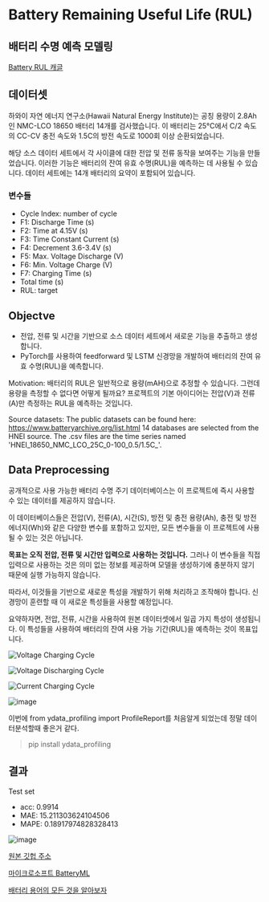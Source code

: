 # Battery Remaining Useful Life (RUL)
## 배터리 수명 예측 모델링 

[Battery RUL 캐글](https://www.kaggle.com/datasets/ignaciovinuales/battery-remaining-useful-life-rul/data)

## 데이터셋 

하와이 자연 에너지 연구소(Hawaii Natural Energy Institute)는 공칭 용량이 2.8Ah인 NMC-LCO 18650 배터리 14개를 검사했습니다. 이 배터리는 25°C에서 C/2 속도의 CC-CV 충전 속도와 1.5C의 방전 속도로 1000회 이상 순환되었습니다.

해당 소스 데이터 세트에서 각 사이클에 대한 전압 및 전류 동작을 보여주는 기능을 만들었습니다. 이러한 기능은 배터리의 잔여 유효 수명(RUL)을 예측하는 데 사용될 수 있습니다. 데이터 세트에는 14개 배터리의 요약이 포함되어 있습니다.

### 변수들 

- Cycle Index: number of cycle
- F1: Discharge Time (s)
- F2: Time at 4.15V (s)
- F3: Time Constant Current (s)
- F4: Decrement 3.6-3.4V (s)
- F5: Max. Voltage Discharge (V)
- F6: Min. Voltage Charge (V)
- F7: Charging Time (s)
- Total time (s)
- RUL: target


## Objectve

- 전압, 전류 및 시간을 기반으로 소스 데이터 세트에서 새로운 기능을 추출하고 생성합니다.
- PyTorch를 사용하여 feedforward 및 LSTM 신경망을 개발하여 배터리의 잔여 유효 수명(RUL)을 예측합니다.

Motivation: 배터리의 RUL은 일반적으로 용량(mAH)으로 추정할 수 있습니다. 그런데 용량을 측정할 수 없다면 어떻게 될까요? 프로젝트의 기본 아이디어는 전압(V)과 전류(A)만 측정하는 RUL을 예측하는 것입니다.

Source datasets: The public datasets can be found here: https://www.batteryarchive.org/list.html 14 databases are selected from the HNEI source. The .csv files are the time series named 'HNEI_18650_NMC_LCO_25C_0-100_0.5/1.5C_'.

## Data Preprocessing 

공개적으로 사용 가능한 배터리 수명 주기 데이터베이스는 이 프로젝트에 즉시 사용할 수 있는 데이터를 제공하지 않습니다. 

이 데이터베이스들은 전압(V), 전류(A), 시간(S), 방전 및 충전 용량(Ah), 충전 및 방전 에너지(Wh)와 같은 다양한 변수를 포함하고 있지만, 모든 변수들을 이 프로젝트에 사용될 수 있는 것은 아닙니다.

**목표는 오직 전압, 전류 및 시간만 입력으로 사용하는 것입니다.**
그러나 이 변수들을 직접 입력으로 사용하는 것은 의미 없는 정보를 제공하며 모델을 생성하기에 충분하지 않기 때문에 실행 가능하지 않습니다.

따라서, 이것들을 기반으로 새로운 특성을 개발하기 위해 처리하고 조작해야 합니다. 신경망이 훈련할 때 이 새로운 특성들을 사용할 예정입니다.

요약하자면, 전압, 전류, 시간을 사용하여 원본 데이터셋에서 일곱 가지 특성이 생성됩니다. 이 특성들을 사용하여 배터리의 잔여 사용 가능 기간(RUL)을 예측하는 것이 목표입니다.


![Voltage Charging Cycle](https://github.com/khw11044/Basic-RL-for-Process-Control/assets/51473705/6ad1d596-e10b-47c5-99da-7efdd17c3412)

![Voltage Discharging Cycle](https://github.com/khw11044/Basic-RL-for-Process-Control/assets/51473705/fbb396a7-5472-4f2c-a91c-447013b1f3b6)

![Current Charging Cycle](https://github.com/khw11044/Basic-RL-for-Process-Control/assets/51473705/7b05d1d4-0056-4256-b64b-fc803ec86692)


![image](https://github.com/DatrikIntelligence/Stacked-DCNN-RUL-PHM21/assets/51473705/5381c631-0737-4c9b-abde-8066a658f41f)

이번에 from ydata_profiling import ProfileReport를 처음알게 되었는데 정말 데이터분석할때 좋은거 같다. 
> pip install ydata_profiling

## 결과 

Test set

- acc: 0.9914
- MAE: 15.211303624104506
- MAPE: 0.18917974828328413

![image](https://github.com/khw11044/Iron-CCM-RUL/assets/51473705/a6b23886-d9ab-4e8b-8189-d1fb60d3bd46)

[원본 깃헙 주소](https://github.com/ignavinuales/Battery_RUL_Prediction/tree/main)

[마이크로소프트 BatteryML](https://github.com/microsoft/BatteryML/tree/main)

[배터리 용어의 모든 것을 알아보자](https://www.samsungsdi.co.kr/column/technology/detail/56402.html?listType=gallery)
